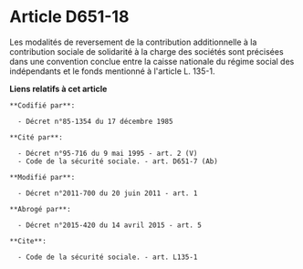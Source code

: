 # Article D651-18

Les modalités de reversement de la contribution additionnelle à la contribution sociale de solidarité à la charge des
sociétés sont précisées dans une convention conclue entre la caisse nationale du régime social des indépendants et le fonds
mentionné à l'article L. 135-1.

**Liens relatifs à cet article**

	**Codifié par**:

	  - Décret n°85-1354 du 17 décembre 1985

	**Cité par**:

	  - Décret n°95-716 du 9 mai 1995 - art. 2 (V)
	  - Code de la sécurité sociale. - art. D651-7 (Ab)

	**Modifié par**:

	  - Décret n°2011-700 du 20 juin 2011 - art. 1

	**Abrogé par**:

	  - Décret n°2015-420 du 14 avril 2015 - art. 5

	**Cite**:

	  - Code de la sécurité sociale. - art. L135-1
